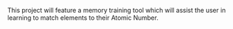 This project will feature a memory training tool which will assist the user in learning to match elements to their Atomic Number. 

